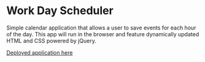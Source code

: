 # Work Day Scheduler
Simple calendar application that allows a user to save events for each hour of the day. This app will run in the browser and feature dynamically updated HTML and CSS powered by jQuery.

[Deployed application here](https://katiechurchwell.github.io/work-day-scheduler/)
<!-- 
THEN I am presented with time blocks for standard business hours
WHEN I view the time blocks for that day
THEN each time block is color-coded to indicate whether it is in the past, present, or future
WHEN I click into a time block
THEN I can enter an event
WHEN I click the save button for that time block
THEN the text for that event is saved in local storage
WHEN I refresh the page
THEN the saved events persist
-->